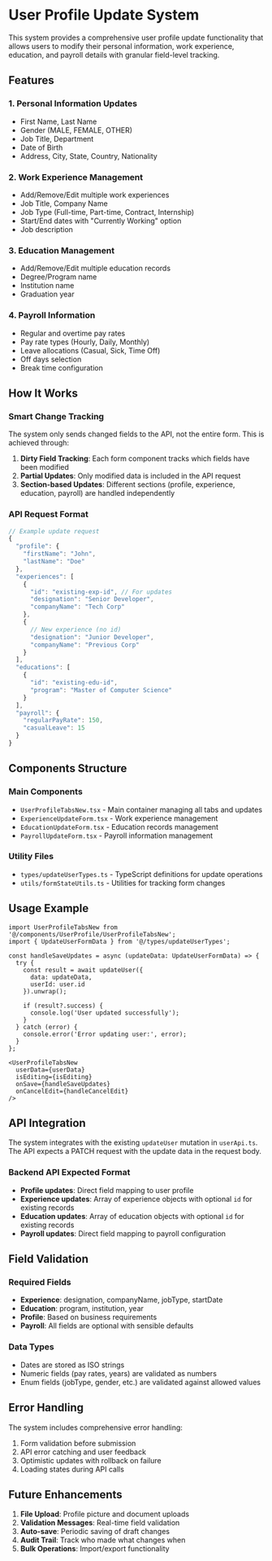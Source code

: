 # User Profile Update System

This system provides a comprehensive user profile update functionality that allows users to modify their personal information, work experience, education, and payroll details with granular field-level tracking.

## Features

### 1. Personal Information Updates
- First Name, Last Name
- Gender (MALE, FEMALE, OTHER)
- Job Title, Department
- Date of Birth
- Address, City, State, Country, Nationality

### 2. Work Experience Management
- Add/Remove/Edit multiple work experiences
- Job Title, Company Name
- Job Type (Full-time, Part-time, Contract, Internship)
- Start/End dates with "Currently Working" option
- Job description

### 3. Education Management
- Add/Remove/Edit multiple education records
- Degree/Program name
- Institution name
- Graduation year

### 4. Payroll Information
- Regular and overtime pay rates
- Pay rate types (Hourly, Daily, Monthly)
- Leave allocations (Casual, Sick, Time Off)
- Off days selection
- Break time configuration

## How It Works

### Smart Change Tracking
The system only sends changed fields to the API, not the entire form. This is achieved through:

1. **Dirty Field Tracking**: Each form component tracks which fields have been modified
2. **Partial Updates**: Only modified data is included in the API request
3. **Section-based Updates**: Different sections (profile, experience, education, payroll) are handled independently

### API Request Format

```typescript
// Example update request
{
  "profile": {
    "firstName": "John",
    "lastName": "Doe"
  },
  "experiences": [
    {
      "id": "existing-exp-id", // For updates
      "designation": "Senior Developer",
      "companyName": "Tech Corp"
    },
    {
      // New experience (no id)
      "designation": "Junior Developer",
      "companyName": "Previous Corp"
    }
  ],
  "educations": [
    {
      "id": "existing-edu-id",
      "program": "Master of Computer Science"
    }
  ],
  "payroll": {
    "regularPayRate": 150,
    "casualLeave": 15
  }
}
```

## Components Structure

### Main Components
- `UserProfileTabsNew.tsx` - Main container managing all tabs and updates
- `ExperienceUpdateForm.tsx` - Work experience management
- `EducationUpdateForm.tsx` - Education records management
- `PayrollUpdateForm.tsx` - Payroll information management

### Utility Files
- `types/updateUserTypes.ts` - TypeScript definitions for update operations
- `utils/formStateUtils.ts` - Utilities for tracking form changes

## Usage Example

```tsx
import UserProfileTabsNew from '@/components/UserProfile/UserProfileTabsNew';
import { UpdateUserFormData } from '@/types/updateUserTypes';

const handleSaveUpdates = async (updateData: UpdateUserFormData) => {
  try {
    const result = await updateUser({
      data: updateData,
      userId: user.id
    }).unwrap();
    
    if (result?.success) {
      console.log('User updated successfully');
    }
  } catch (error) {
    console.error('Error updating user:', error);
  }
};

<UserProfileTabsNew
  userData={userData}
  isEditing={isEditing}
  onSave={handleSaveUpdates}
  onCancelEdit={handleCancelEdit}
/>
```

## API Integration

The system integrates with the existing `updateUser` mutation in `userApi.ts`. The API expects a PATCH request with the update data in the request body.

### Backend API Expected Format
- **Profile updates**: Direct field mapping to user profile
- **Experience updates**: Array of experience objects with optional `id` for existing records
- **Education updates**: Array of education objects with optional `id` for existing records
- **Payroll updates**: Direct field mapping to payroll configuration

## Field Validation

### Required Fields
- **Experience**: designation, companyName, jobType, startDate
- **Education**: program, institution, year
- **Profile**: Based on business requirements
- **Payroll**: All fields are optional with sensible defaults

### Data Types
- Dates are stored as ISO strings
- Numeric fields (pay rates, years) are validated as numbers
- Enum fields (jobType, gender, etc.) are validated against allowed values

## Error Handling

The system includes comprehensive error handling:
1. Form validation before submission
2. API error catching and user feedback
3. Optimistic updates with rollback on failure
4. Loading states during API calls

## Future Enhancements

1. **File Upload**: Profile picture and document uploads
2. **Validation Messages**: Real-time field validation
3. **Auto-save**: Periodic saving of draft changes
4. **Audit Trail**: Track who made what changes when
5. **Bulk Operations**: Import/export functionality
